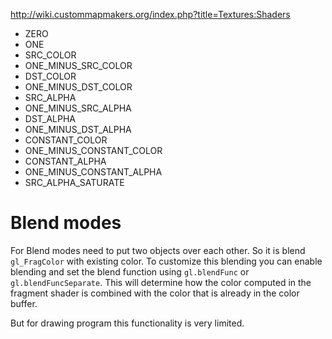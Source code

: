 http://wiki.custommapmakers.org/index.php?title=Textures:Shaders

- ZERO
- ONE
- SRC_COLOR
- ONE_MINUS_SRC_COLOR
- DST_COLOR
- ONE_MINUS_DST_COLOR
- SRC_ALPHA
- ONE_MINUS_SRC_ALPHA
- DST_ALPHA
- ONE_MINUS_DST_ALPHA
- CONSTANT_COLOR
- ONE_MINUS_CONSTANT_COLOR
- CONSTANT_ALPHA
- ONE_MINUS_CONSTANT_ALPHA
- SRC_ALPHA_SATURATE

# Blend modes

For Blend modes need to put two objects over each other. So it is blend `gl_FragColor` with existing color. To customize this blending you can enable blending and set the blend function using `gl.blendFunc` or `gl.blendFuncSeparate`.
This will determine how the color computed in the fragment shader is combined with the color that is already in the color buffer.

But for drawing program this functionality is very limited.
